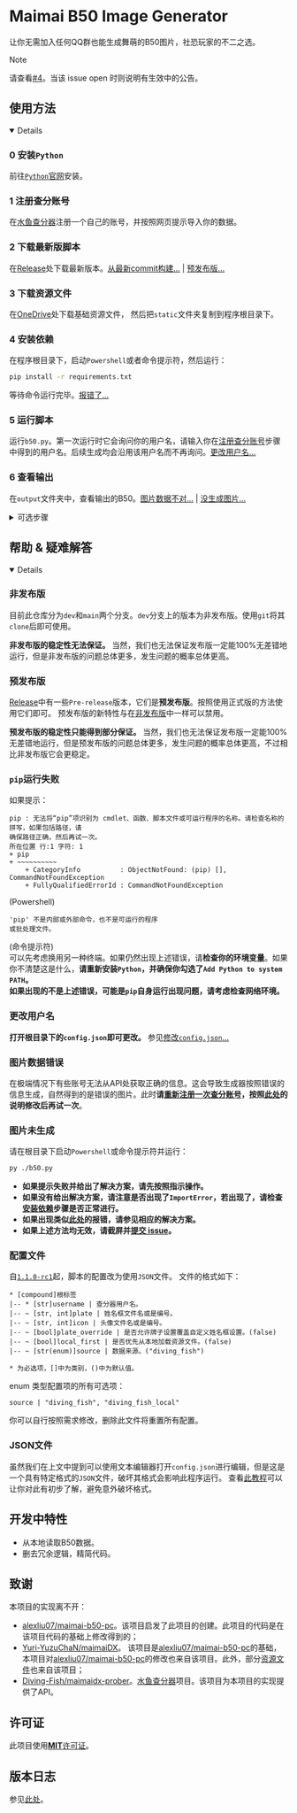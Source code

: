 # Maimai B50 Image Generator

让你无需加入任何QQ群也能生成舞萌的B50图片，社恐玩家的不二之选。  

> [!NOTE]
> 请查看[#4](https://github.com/nhdsd/maimai-b50-image-generator/issues/4)。当该 issue open 时则说明有生效中的公告。

## 使用方法

<details open>

### 0 安装`Python`
前往[`Python`官网](https://www.python.org/)安装。

### 1 注册查分账号
在[水鱼查分器](https://www.diving-fish.com/maimaidx/prober/)注册一个自己的账号，并按照网页提示导入你的数据。

### 2 下载最新版脚本
在[Release](https://github.com/nhdsd/maimai-b50-image-generator/releases)处下载最新版本。[从最新commit构建...](#非发布版) | [预发布版...](#预发布版)

### 3 下载资源文件
在[OneDrive](https://1drv.ms/u/c/68dff5f977fb346f/EasYNIMQBYlMsJFdviOkQfkBY7lDnkbooSRIxhd2ABxYIw?e=lYwnxL)处下载基础资源文件，
然后把`static`文件夹复制到程序根目录下。

### 4 安装依赖
在程序根目录下，启动`Powershell`或者命令提示符，然后运行：
```bash
pip install -r requirements.txt
```
等待命令运行完毕。[报错了...](#pip运行失败)

### 5 运行脚本
运行`b50.py`。第一次运行时它会询问你的用户名，请输入你在[注册查分账号](#1-注册查分账号)步骤中得到的用户名。后续生成均会沿用该用户名而不再询问。[更改用户名...](#更改用户名)

### 6 查看输出
在`output`文件夹中，查看输出的B50。[图片数据不对...](#图片数据错误) | [没生成图片...](#图片未生成)

<details> <summary>可选步骤</summary>

### 7 自定义头像与姓名框
在`custom`目录下保存你的头像与姓名框图片，然后[修改配置](#8-修改配置)。 

### 8 修改配置
用任意的文本编辑器打开`config.json`即可修改。[修改`config.json`...](#配置文件) | [配置文件的格式...](#JSON文件)

### 9 使用附加包提供的头像与姓名框
附加包提供了一些常见的头像与姓名框。在[OneDrive](https://1drv.ms/u/c/68dff5f977fb346f/EX_PkI8HREtHgI6Fyh1fy14BNFor-yevkQ314XCw9wRV3w?e=k7VWuB)处下载后
把`static`文件夹复制到程序根目录处与原有的文件夹合并即可。附加包中的头像与姓名框的编号为文件名中的数字，不含前导零。

</details>
</details>

## 帮助 & 疑难解答

<details open>

### 非发布版

目前此仓库分为`dev`和`main`两个分支。`dev`分支上的版本为非发布版。使用`git`将其`clone`后即可使用。

**非发布版的稳定性无法保证。** 当然，我们也无法保证发布版一定能100%无差错地运行，但是非发布版的问题总体更多，发生问题的概率总体更高。

### 预发布版
[Release](https://github.com/nhdsd/maimai-b50-image-generator/releases)中有一些`Pre-release`版本，它们是**预发布版**。按照使用正式版的方法使用它们即可。
预发布版的新特性与在[非发布版](#非发布版)中一样可以禁用。

**预发布版的稳定性只能得到部分保证。** 当然，我们也无法保证发布版一定能100%无差错地运行，但是预发布版的问题总体更多，发生问题的概率总体更高，不过相比非发布版它会更稳定。

### `pip`运行失败

如果提示：
```
pip : 无法将“pip”项识别为 cmdlet、函数、脚本文件或可运行程序的名称。请检查名称的拼写，如果包括路径，请
确保路径正确，然后再试一次。
所在位置 行:1 字符: 1
+ pip
+ ~~~~~~~~~~
    + CategoryInfo          : ObjectNotFound: (pip) [], CommandNotFoundException
    + FullyQualifiedErrorId : CommandNotFoundException
```
(Powershell)  
```
'pip' 不是内部或外部命令，也不是可运行的程序
或批处理文件。
```
(命令提示符)  
可以先考虑换用另一种终端。如果仍然出现上述错误，请**检查你的环境变量**。如果你不清楚这是什么，**请重新安装`Python`，并确保你勾选了`Add Python to system PATH`。**  
**如果出现的不是上述错误，可能是`pip`自身运行出现问题，请考虑检查网络环境。**

### 更改用户名
**打开根目录下的`config.json`即可更改。** 参见[修改`config.json`...](#配置文件)

### 图片数据错误
在极端情况下有些账号无法从API处获取正确的信息。这会导致生成器按照错误的信息生成，自然得到的是错误的图片。此时**请[重新注册一次查分账号](#1-注册查分账号)，按照[此处](#更改用户名)的说明修改后再试一次**。

### 图片未生成
请在根目录下启动`Powershell`或命令提示符并运行：
```bash
py ./b50.py
```
- **如果提示失败并给出了解决方案，请先按照指示操作。**
- **如果没有给出解决方案，请注意是否出现了`ImportError`，若出现了，请检查[安装依赖](#4-安装依赖)步骤是否正常进行。**
- **如果出现类似[此处](#pip运行失败)的报错，请参见相应的解决方案。**
- **如果上述方法均无效，请截屏并[提交 issue](https://github.com/nhdsd/maimai-b50-image-generator/issues/new)。**

### 配置文件
自[`1.1.0-rc1`](https://github.com/nhdsd/maimai-b50-image-generator/releases/tag/v1.1.0-rc1)起，脚本的配置改为使用`JSON`文件。
文件的格式如下：
```
* [compound]根标签
|-- * [str]username | 查分器用户名。
|-- ~ [str, int]plate | 姓名框文件名或是编号。
|-- ~ [str, int]icon | 头像文件名或是编号。
|-- ~ [bool]plate_override | 是否允许牌子设置覆盖自定义姓名框设置。(false)
|-- ~ [bool]local_first | 是否优先从本地加载资源文件。(false)
|-- ~ [str(enum)]source | 数据来源。("diving_fish")

* 为必选项，[]中为类别，()中为默认值。
```
enum 类型配置项的所有可选项：
```
source | "diving_fish", "diving_fish_local"
```
你可以自行按照需求修改，删除此文件将重置所有配置。

### JSON文件
虽然我们在上文中提到可以使用文本编辑器打开`config.json`进行编辑，但是这是一个具有特定格式的`JSON`文件，破坏其格式会影响此程序运行。
查看[此教程](https://www.runoob.com/json/json-syntax.html)可以让你对此有初步了解，避免意外破坏格式。

</details>

## 开发中特性
- 从本地读取B50数据。
- 删去冗余逻辑，精简代码。

## 致谢

本项目的实现离不开：
- [alexliu07/maimai-b50-pc](https://github.com/alexliu07/maimai-b50-pc)。该项目启发了此项目的创建。此项目的代码是在该项目代码的基础上修改得到的；
- [Yuri-YuzuChaN/maimaiDX](https://github.com/Yuri-YuzuChaN/maimaiDX)。
  该项目是[alexliu07/maimai-b50-pc](https://github.com/alexliu07/maimai-b50-pc)的基础，
  本项目对[alexliu07/maimai-b50-pc](https://github.com/alexliu07/maimai-b50-pc)的修改也来自该项目。此外，部分[资源文件](#3-下载资源文件)也来自该项目；
- [Diving-Fish/maimaidx-prober](https://github.com/Diving-Fish/maimaidx-prober)。[水鱼查分器](https://www.diving-fish.com/maimaidx/prober/)项目。该项目为本项目的实现提供了API。

## 许可证

此项目使用[**MIT**许可证](./LICENSE)。

## 版本日志

参见[此处](./changelog.md)。
